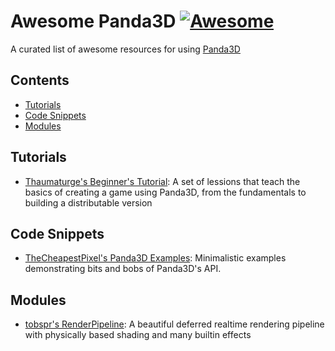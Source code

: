 # Awesome Panda3D [![Awesome](https://awesome.re/badge.svg)](https://awesome.re)
A curated list of awesome resources for using [Panda3D](https://www.panda3d.org/)

## Contents
* [Tutorials](#tutorials)
* [Code Snippets](#codesnippets)
* [Modules](#modules)

## Tutorials
* [Thaumaturge's Beginner's Tutorial](https://arsthaumaturgis.github.io/Panda3DTutorial.io/):
  A set of lessions that teach the basics of creating a game using Panda3D, from the fundamentals to building a distributable version

## Code Snippets
* [TheCheapestPixel's Panda3D Examples](https://github.com/TheCheapestPixels/panda_examples):
  Minimalistic examples demonstrating bits and bobs of Panda3D's API.

## Modules
* [tobspr's RenderPipeline](https://github.com/tobspr/RenderPipeline):
  A beautiful deferred realtime rendering pipeline with physically based shading and many builtin effects
